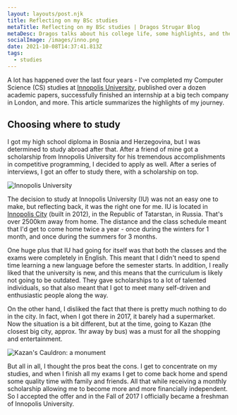 ```yaml
---
layout: layouts/post.njk
title: Reflecting on my BSc studies
metaTitle: Reflecting on my BSc studies | Dragos Strugar Blog
metaDesc: Dragos talks about his college life, some highlights, and the next steps.
socialImage: /images/inno.png
date: 2021-10-08T14:37:41.813Z
tags:
  - studies
---
```

A lot has happened over the last four years - I've completed my  Computer Science (CS) studies at [Innopolis University](https://innopolis.university/en/), published over a dozen academic papers, successfully finished an internship at a big tech company in London, and more. This article summarizes the highlights of my journey.

## Choosing where to study

I got my high school diploma in Bosnia and Herzegovina, but I was determined to study abroad after that. After a friend of mine got a scholarship from Innopolis University for his tremendous accomplishments in competitive programming, I decided to apply as well. After a series of interviews, I got an offer to study there, with a scholarship on top. 

![Innopolis University](/images/iu_result.webp "Innopolis University: a view from the dormitory overpass")

The decision to study at Innopolis University (IU) was not an easy one to make, but reflecting back, it was the right one for me. IU is located in [Innopolis City](https://en.wikipedia.org/wiki/Innopolis) (built in 2012), in the Republic of Tatarstan, in Russia. That's over 2500km away from home. The distance and the class schedule meant that I'd get to come home twice a year - once during the winters for 1 month, and once during the summers for 3 months.

One huge plus that IU had going for itself was that both the classes and the exams were completely in English. This meant that I didn't need to spend time learning a new language before the semester starts. In addition, I really liked that the university is new, and this means that the curriculum is likely not going to be outdated. They gave scholarships to a lot of talented individuals, so that also meant that I got to meet many self-driven and enthusiastic people along the way.

On the other hand, I disliked the fact that there is pretty much nothing to do in the city. In fact, when I got there in 2017, it barely had a supermarket. Now the situation is a bit different, but at the time, going to Kazan (the closest big city, approx. 1hr away by bus) was a must for all the shopping and entertainment.

![Kazan's Cauldron: a monument](/images/kazan_result.webp "Kazan's Cauldron")

But all in all, I thought the pros beat the cons. I get to concentrate on my studies, and when I finish all my exams I get to come back home and spend some quality time with family and friends. All that while receiving a monthly scholarship allowing me to become more and more financially independent. So I accepted the offer and in the Fall of 2017 I officially became a freshman of Innopolis University.